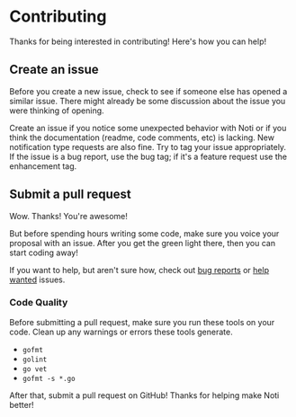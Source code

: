 # Contributing

Thanks for being interested in contributing! Here's how you can help!

## Create an issue

Before you create a new issue, check to see if someone else has opened a similar
issue. There might already be some discussion about the issue you were thinking
of opening.

Create an issue if you notice some unexpected behavior with Noti or if you think
the documentation (readme, code comments, etc) is lacking. New notification type
requests are also fine. Try to tag your issue appropriately. If the issue is a
bug report, use the bug tag; if it's a feature request use the enhancement tag.

## Submit a pull request

Wow. Thanks! You're awesome!

But before spending hours writing some code, make sure you voice your proposal
with an issue. After you get the green light there, then you can start coding
away!

If you want to help, but aren't sure how, check out [bug reports][1] or [help
wanted][2] issues.

### Code Quality

Before submitting a pull request, make sure you run these tools on your code.
Clean up any warnings or errors these tools generate.

* `gofmt`
* `golint`
* `go vet`
* `gofmt -s *.go`

After that, submit a pull request on GitHub! Thanks for helping make Noti
better!

[1]: https://github.com/variadico/noti/issues?q=is%3Aopen+is%3Aissue+label%3Abug
[2]: https://github.com/variadico/noti/issues?utf8=%E2%9C%93&q=is%3Aopen+is%3Aissue+label%3A%22help+wanted%22+
